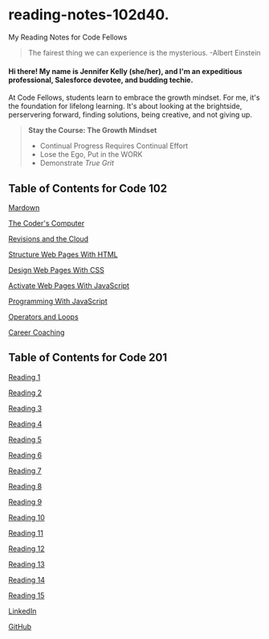 # reading-notes-102d40.
My Reading Notes for Code Fellows 

> The fairest thing we can experience is the mysterious. -Albert Einstein 

#### Hi there! My name is Jennifer Kelly (she/her), and I'm an expeditious professional, Salesforce devotee, and budding techie.  


At Code Fellows, students learn to embrace the growth mindset. For me, it's the foundation for lifelong learning. It's about looking at the brightside, perservering forward, finding solutions, being creative, and not giving up. 
> 
> **Stay the Course: The Growth Mindset**
> * Continual Progress Requires Continual Effort
> * Lose the Ego, Put in the WORK
> * Demonstrate *True Grit*

## Table of Contents for Code 102


[Mardown](https://geekdeluxe.github.io/reading-notes-102d40/reading-notes-page2)

[The Coder's Computer](https://geekdeluxe.github.io/reading-notes-102d40/reading-notes-page3)

[Revisions and the Cloud](https://geekdeluxe.github.io/reading-notes-102d40/reading-notes-page4)

[Structure Web Pages With HTML](https://geekdeluxe.github.io/reading-notes-102d40/reading-notes-page5)

[Design Web Pages With CSS](https://geekdeluxe.github.io/reading-notes-102d40/reading-notes-page6)

[Activate Web Pages With JavaScript](https://geekdeluxe.github.io/reading-notes-102d40/reading-notes-page7)

[Programming With JavaScript](https://geekdeluxe.github.io/reading-notes-102d40/reading-notes-page8)

[Operators and Loops](https://geekdeluxe.github.io/reading-notes-102d40/reading-notes-page9)

[Career Coaching](https://geekdeluxe.github.io/reading-notes-102d40/reading-notes-page10)



## Table of Contents for Code 201

[Reading 1](Class-201/class-01.md)

[Reading 2](Class-201/class-02.md)

[Reading 3](Class-201/class-03.md)

[Reading 4](Class-201/class-04.md)

[Reading 5](Class-201/class-05.md)

[Reading 6](Class-201/class-06.md)

[Reading 7](Class-201/class-07.md)

[Reading 8](Class-201/class-08.md)

[Reading 9](Class-201/class-09.md)

[Reading 10](Class-201/class-10.md)

[Reading 11](Class-201/class-11.md)

[Reading 12](Class-201/class-12.md)

[Reading 13](Class-201/class-13.md)

[Reading 14](Class-201/class-14.md)

[Reading 15](Class-201/class-15.md)



























[LinkedIn](https://linkedin.com/in/jennifer-k-5456a21a3)

[GitHub](https://github.com/geekdeluxe)




> 
>  
